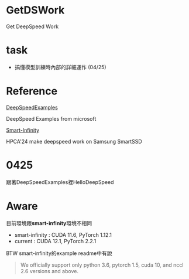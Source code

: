 # GetDSWork
Get DeepSpeed Work

# task
- 搞懂模型訓練時內部的詳細運作 (04/25)

# Reference
[DeepSpeedExamples](https://github.com/microsoft/DeepSpeedExamples/tree/master)

DeepSpeed Examples from microsoft

[Smart-Infinity](https://github.com/AIS-SNU/smart-infinity)

HPCA'24 make deepspeed work on Samsung SmartSSD

# 0425
跟著DeepSpeedExamples裡HelloDeepSpeed


# Aware
目前環境跟**smart-infinity**環境不相同
- smart-infinity : CUDA 11.6, PyTorch 1.12.1
- current :        CUDA 12.1, PyTorch 2.2.1

BTW
smart-infinity的example readme中有說
> We officially support only python 3.6, pytorch 1.5, cuda 10, and nccl 2.6 versions and above.
